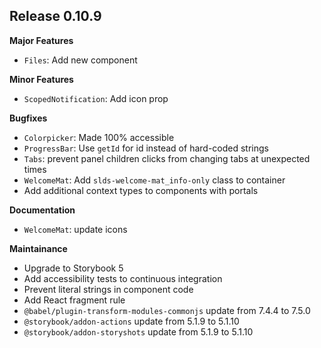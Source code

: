 ## Release 0.10.9

**Major Features**

* `Files`: Add new component

**Minor Features**

* `ScopedNotification`: Add icon prop

**Bugfixes**

* `Colorpicker`: Made 100% accessible
* `ProgressBar`: Use `getId` for id instead of hard-coded strings
* `Tabs`: prevent panel children clicks from changing tabs at unexpected times
* `WelcomeMat`: Add `slds-welcome-mat_info-only` class to container
* Add additional context types to components with portals

**Documentation**

* `WelcomeMat`: update icons

**Maintainance**

* Upgrade to Storybook 5
* Add accessibility tests to continuous integration
* Prevent literal strings in component code
* Add React fragment rule
* `@babel/plugin-transform-modules-commonjs` update from 7.4.4 to 7.5.0
* `@storybook/addon-actions` update from 5.1.9 to 5.1.10
* `@storybook/addon-storyshots` update from 5.1.9 to 5.1.10
